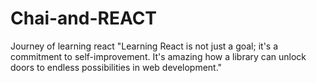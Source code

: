 # Chai-and-REACT
Journey of learning react
"Learning React is not just a goal; it's a commitment to self-improvement. It's amazing how a library can unlock doors to endless possibilities in web development."
